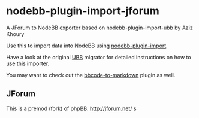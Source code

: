 nodebb-plugin-import-jforum
==========================

A JForum to NodeBB exporter based on nodebb-plugin-import-ubb by Aziz Khoury

Use this to import data into NodeBB using [nodebb-plugin-import](https://github.com/akhoury/nodebb-plugin-import).

Have a look at the original [UBB](https://github.com/akhoury/nodebb-plugin-import-ubb) migrator for detailed instructions on how to use this importer.

You may want to check out the [bbcode-to-markdown](https://github.com/psychobunny/nodebb-plugin-bbcode-to-markdown) plugin as well.


JForum
-----------

This is a premod (fork) of phpBB. http://jforum.net/
s